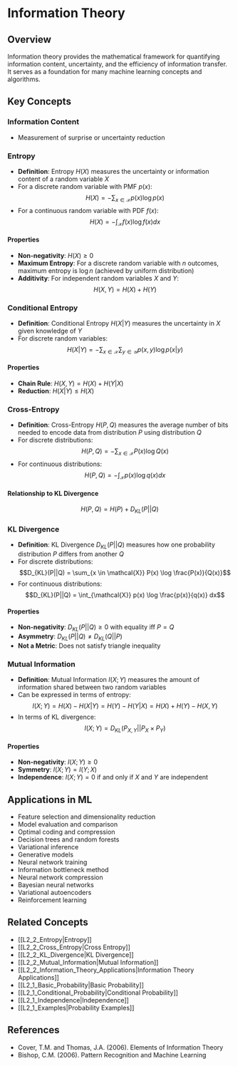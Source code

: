 # Information Theory

## Overview
Information theory provides the mathematical framework for quantifying information content, uncertainty, and the efficiency of information transfer. It serves as a foundation for many machine learning concepts and algorithms.

## Key Concepts

### Information Content
- Measurement of surprise or uncertainty reduction

### Entropy
- **Definition**: Entropy $H(X)$ measures the uncertainty or information content of a random variable $X$
- For a discrete random variable with PMF $p(x)$:
  $$H(X) = -\sum_{x \in \mathcal{X}} p(x) \log p(x)$$
- For a continuous random variable with PDF $f(x)$:
  $$H(X) = -\int_{\mathcal{X}} f(x) \log f(x) dx$$

#### Properties
- **Non-negativity**: $H(X) \geq 0$
- **Maximum Entropy**: For a discrete random variable with $n$ outcomes, maximum entropy is $\log n$ (achieved by uniform distribution)
- **Additivity**: For independent random variables $X$ and $Y$:
  $$H(X,Y) = H(X) + H(Y)$$

### Conditional Entropy
- **Definition**: Conditional Entropy $H(X|Y)$ measures the uncertainty in $X$ given knowledge of $Y$
- For discrete random variables:
  $$H(X|Y) = -\sum_{x \in \mathcal{X}} \sum_{y \in \mathcal{Y}} p(x,y) \log p(x|y)$$

#### Properties
- **Chain Rule**: $H(X,Y) = H(X) + H(Y|X)$
- **Reduction**: $H(X|Y) \leq H(X)$

### Cross-Entropy
- **Definition**: Cross-Entropy $H(P,Q)$ measures the average number of bits needed to encode data from distribution $P$ using distribution $Q$
- For discrete distributions:
  $$H(P,Q) = -\sum_{x \in \mathcal{X}} P(x) \log Q(x)$$
- For continuous distributions:
  $$H(P,Q) = -\int_{\mathcal{X}} p(x) \log q(x) dx$$

#### Relationship to KL Divergence
$$H(P,Q) = H(P) + D_{KL}(P||Q)$$

### KL Divergence
- **Definition**: KL Divergence $D_{KL}(P||Q)$ measures how one probability distribution $P$ differs from another $Q$
- For discrete distributions:
  $$D_{KL}(P||Q) = \sum_{x \in \mathcal{X}} P(x) \log \frac{P(x)}{Q(x)}$$
- For continuous distributions:
  $$D_{KL}(P||Q) = \int_{\mathcal{X}} p(x) \log \frac{p(x)}{q(x)} dx$$

#### Properties
- **Non-negativity**: $D_{KL}(P||Q) \geq 0$ with equality iff $P = Q$
- **Asymmetry**: $D_{KL}(P||Q) \neq D_{KL}(Q||P)$
- **Not a Metric**: Does not satisfy triangle inequality

### Mutual Information
- **Definition**: Mutual Information $I(X;Y)$ measures the amount of information shared between two random variables
- Can be expressed in terms of entropy:
  $$I(X;Y) = H(X) - H(X|Y) = H(Y) - H(Y|X) = H(X) + H(Y) - H(X,Y)$$
- In terms of KL divergence:
  $$I(X;Y) = D_{KL}(P_{X,Y}||P_X \times P_Y)$$

#### Properties
- **Non-negativity**: $I(X;Y) \geq 0$
- **Symmetry**: $I(X;Y) = I(Y;X)$
- **Independence**: $I(X;Y) = 0$ if and only if $X$ and $Y$ are independent

## Applications in ML
- Feature selection and dimensionality reduction
- Model evaluation and comparison
- Optimal coding and compression
- Decision trees and random forests
- Variational inference
- Generative models
- Neural network training
- Information bottleneck method
- Neural network compression
- Bayesian neural networks
- Variational autoencoders
- Reinforcement learning

## Related Concepts
- [[L2_2_Entropy|Entropy]]
- [[L2_2_Cross_Entropy|Cross Entropy]]
- [[L2_2_KL_Divergence|KL Divergence]]
- [[L2_2_Mutual_Information|Mutual Information]]
- [[L2_2_Information_Theory_Applications|Information Theory Applications]]
- [[L2_1_Basic_Probability|Basic Probability]]
- [[L2_1_Conditional_Probability|Conditional Probability]]
- [[L2_1_Independence|Independence]]
- [[L2_1_Examples|Probability Examples]]

## References
- Cover, T.M. and Thomas, J.A. (2006). Elements of Information Theory
- Bishop, C.M. (2006). Pattern Recognition and Machine Learning 